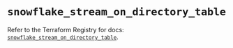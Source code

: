 # `snowflake_stream_on_directory_table`

Refer to the Terraform Registry for docs: [`snowflake_stream_on_directory_table`](https://registry.terraform.io/providers/snowflakedb/snowflake/2.1.1/docs/resources/stream_on_directory_table).
